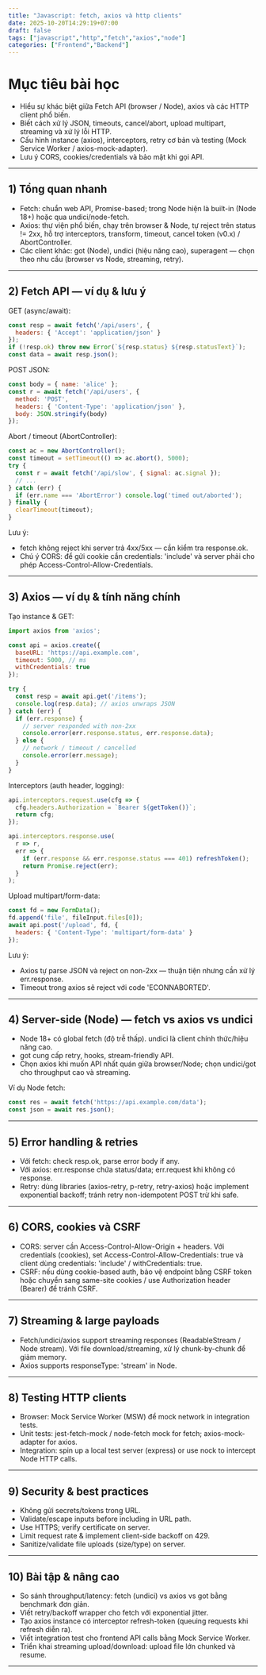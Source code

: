 ```yaml
---
title: "Javascript: fetch, axios và http clients"
date: 2025-10-20T14:29:19+07:00
draft: false
tags: ["javascript","http","fetch","axios","node"]
categories: ["Frontend","Backend"]
---
```


# Mục tiêu bài học
- Hiểu sự khác biệt giữa Fetch API (browser / Node), axios và các HTTP client phổ biến.  
- Biết cách xử lý JSON, timeouts, cancel/abort, upload multipart, streaming và xử lý lỗi HTTP.  
- Cấu hình instance (axios), interceptors, retry cơ bản và testing (Mock Service Worker / axios-mock-adapter).  
- Lưu ý CORS, cookies/credentials và bảo mật khi gọi API.

---

## 1) Tổng quan nhanh
- Fetch: chuẩn web API, Promise-based; trong Node hiện là built-in (Node 18+) hoặc qua undici/node-fetch.  
- Axios: thư viện phổ biến, chạy trên browser & Node, tự reject trên status != 2xx, hỗ trợ interceptors, transform, timeout, cancel token (v0.x) / AbortController.  
- Các client khác: got (Node), undici (hiệu năng cao), superagent — chọn theo nhu cầu (browser vs Node, streaming, retry).

---

## 2) Fetch API — ví dụ & lưu ý

GET (async/await):
```javascript
const resp = await fetch('/api/users', {
  headers: { 'Accept': 'application/json' }
});
if (!resp.ok) throw new Error(`${resp.status} ${resp.statusText}`);
const data = await resp.json();
```

POST JSON:
```javascript
const body = { name: 'alice' };
const r = await fetch('/api/users', {
  method: 'POST',
  headers: { 'Content-Type': 'application/json' },
  body: JSON.stringify(body)
});
```

Abort / timeout (AbortController):
```javascript
const ac = new AbortController();
const timeout = setTimeout(() => ac.abort(), 5000);
try {
  const r = await fetch('/api/slow', { signal: ac.signal });
  // ...
} catch (err) {
  if (err.name === 'AbortError') console.log('timed out/aborted');
} finally {
  clearTimeout(timeout);
}
```

Lưu ý:
- fetch không reject khi server trả 4xx/5xx — cần kiểm tra response.ok.  
- Chú ý CORS: để gửi cookie cần credentials: 'include' và server phải cho phép Access-Control-Allow-Credentials.

---

## 3) Axios — ví dụ & tính năng chính

Tạo instance & GET:
```javascript
import axios from 'axios';

const api = axios.create({
  baseURL: 'https://api.example.com',
  timeout: 5000, // ms
  withCredentials: true
});

try {
  const resp = await api.get('/items');
  console.log(resp.data); // axios unwraps JSON
} catch (err) {
  if (err.response) {
    // server responded with non-2xx
    console.error(err.response.status, err.response.data);
  } else {
    // network / timeout / cancelled
    console.error(err.message);
  }
}
```

Interceptors (auth header, logging):
```javascript
api.interceptors.request.use(cfg => {
  cfg.headers.Authorization = `Bearer ${getToken()}`;
  return cfg;
});

api.interceptors.response.use(
  r => r,
  err => {
    if (err.response && err.response.status === 401) refreshToken();
    return Promise.reject(err);
  }
);
```

Upload multipart/form-data:
```javascript
const fd = new FormData();
fd.append('file', fileInput.files[0]);
await api.post('/upload', fd, {
  headers: { 'Content-Type': 'multipart/form-data' }
});
```

Lưu ý:
- Axios tự parse JSON và reject on non-2xx — thuận tiện nhưng cần xử lý err.response.  
- Timeout trong axios sẽ reject với code 'ECONNABORTED'.

---

## 4) Server-side (Node) — fetch vs axios vs undici
- Node 18+ có global fetch (độ trễ thấp). undici là client chính thức/hiệu năng cao.  
- got cung cấp retry, hooks, stream-friendly API.  
- Chọn axios khi muốn API nhất quán giữa browser/Node; chọn undici/got cho throughput cao và streaming.

Ví dụ Node fetch:
```javascript
const res = await fetch('https://api.example.com/data');
const json = await res.json();
```

---

## 5) Error handling & retries
- Với fetch: check resp.ok, parse error body if any.  
- Với axios: err.response chứa status/data; err.request khi không có response.  
- Retry: dùng libraries (axios-retry, p-retry, retry-axios) hoặc implement exponential backoff; tránh retry non-idempotent POST trừ khi safe.

---

## 6) CORS, cookies và CSRF
- CORS: server cần Access-Control-Allow-Origin + headers. Với credentials (cookies), set Access-Control-Allow-Credentials: true và client dùng credentials: 'include' / withCredentials: true.  
- CSRF: nếu dùng cookie-based auth, bảo vệ endpoint bằng CSRF token hoặc chuyển sang same-site cookies / use Authorization header (Bearer) để tránh CSRF.

---

## 7) Streaming & large payloads
- Fetch/undici/axios support streaming responses (ReadableStream / Node stream). Với file download/streaming, xử lý chunk-by-chunk để giảm memory.  
- Axios supports responseType: 'stream' in Node.

---

## 8) Testing HTTP clients
- Browser: Mock Service Worker (MSW) để mock network in integration tests.  
- Unit tests: jest-fetch-mock / node-fetch mock for fetch; axios-mock-adapter for axios.  
- Integration: spin up a local test server (express) or use nock to intercept Node HTTP calls.

---

## 9) Security & best practices
- Không gửi secrets/tokens trong URL.  
- Validate/escape inputs before including in URL path.  
- Use HTTPS; verify certificate on server.  
- Limit request rate & implement client-side backoff on 429.  
- Sanitize/validate file uploads (size/type) on server.

---

## 10) Bài tập & nâng cao
- So sánh throughput/latency: fetch (undici) vs axios vs got bằng benchmark đơn giản.  
- Viết retry/backoff wrapper cho fetch với exponential jitter.  
- Tạo axios instance có interceptor refresh-token (queuing requests khi refresh diễn ra).  
- Viết integration test cho frontend API calls bằng Mock Service Worker.  
- Triển khai streaming upload/download: upload file lớn chunked và resume.

---